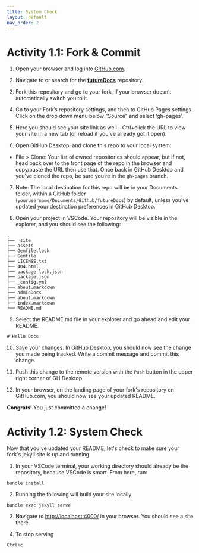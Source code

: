 ```yaml
---
title: System Check
layout: default
nav_order: 2
---
```


# Activity 1.1: Fork & Commit

1. Open your browser and log into [GitHub.com](https://github.com).
 
2. Navigate to or search for the **[futureDocs](https://github.com/ctodocs/futureDocs)** repository.
 
3. Fork this repository and go to your fork, if your browser doesn’t automatically switch you to it.
 
4. Go to your Fork’s repository settings, and then to GitHub Pages settings. Click on the drop down menu below "Source" and select ‘gh-pages’.
 
5. Here you should see your site link as well - Ctrl+click the URL to view your site in a new tab (or reload if you've already got it open).
 
6. Open GitHub Desktop, and clone this repo to your local system:
  * File > Clone: Your list of owned repositories should appear, but if not, head back over to the front page of the repo in the browser and copy/paste the URL then use that. Once back in GitHub Desktop and you've cloned the repo, be sure you’re in the ```gh-pages``` branch.
 
7. Note: The local destination for this repo will be in your Documents folder, within a GitHub folder (```yourusername/Documents/Github/futureDocs```) by default, unless you've updated your destination preferences in GitHub Desktop.
 
8. Open your project in VSCode. Your repository will be visible in the explorer, and you should see the following:
 
```
.
├── _site
├── assets
├── Gemfile.lock
├── Gemfile
├── LICENSE.txt
├── 404.html
├── package-lock.json
├── package.json
├── _config.yml
├── about.markdown
├── adminDocs
├── about.markdown
├── index.markdown
└── README.md
```

9. Select the README.md file in your explorer and go ahead and edit your README.
```
# Hello Docs!
```
 
10. Save your changes. In GitHub Desktop, you should now see the change you made being tracked. Write a commit message and commit this change.
 
11. Push this change to the remote version with the ```Push``` button in the upper right corner of GH Desktop.
 
12. In your browser, on the landing page of your fork's repository on GitHub.com, you should now see your updated README.
 
**Congrats!** You just committed a change!
 
# Activity 1.2: System Check
Now that you've updated your README, let's check to make sure your fork's jekyll site is up and running.
1. In your VSCode terminal, your working directory should already be the repository, because VSCode is smart. From here, run:
```
bundle install
```

2. Running the following will build your site locally
```
bundle exec jekyll serve
```
 
3. Navigate to [http://localhost:4000/](http://localhost:4000/) in your browser. You should see a site there.
 
4. To stop serving
```
Ctrl+c
```
